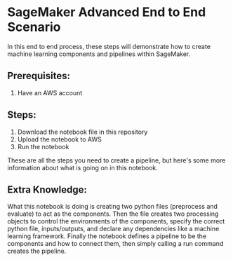 # SageMaker Advanced End to End Scenario

In this end to end process, these steps will demonstrate how to create machine learning components and pipelines within SageMaker.

## Prerequisites:
1) Have an AWS account

## Steps:
1) Download the notebook file in this repository
2) Upload the notebook to AWS
3) Run the notebook

These are all the steps you need to create a pipeline, but here's some more information about what is going on in this notebook.

## Extra Knowledge:

What this notebook is doing is creating two python files (preprocess and evaluate) to act as the components. 
Then the file creates two processing objects to control the environments of the components, specify the correct python file, inputs/outputs, and declare any dependencies like a machine learning framework. 
Finally the notebook defines a pipeline to be the components and how to connect them, then simply calling a run command creates the pipeline.
